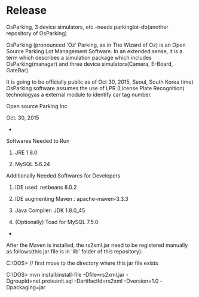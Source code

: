# Release
OsParking, 3 device simulators, etc.-needs parkinglot-db(another repository of OsParking)

OsParking (pronounced 'Oz' Parking, as in The Wizard of Oz) is an Open Source Parking Lot Management Software. In an extended sense, it is a term which describes a simulation package which includes OsParking(manager) and three device simulators(Camera, E-Board, GateBar).

It is going to be officially public as of Oct 30, 2015, Seoul, South Korea time)
OsParking software assumes the use of LPR (License Plate Recognition) technologyas a external module to identify car tag number.

Open source Parking Inc

Oct. 30, 2015

-

Softwares Needed to Run

1. JRE 1.8.0

2. MySQL 5.6.24

Additionally Needed Softwares for Developers

1. IDE used: netbeans 8.0.2

2. IDE augmenting Maven : apache-maven-3.3.3

3. Java Compiler: JDK 1.8.0_45

4. (Optionally) Toad for MySQL 7.5.0

-

After the Maven is installed, the rs2xml.jar need to be registered manually as follows(this jar file is in 'lib' folder of this repository):

C:\DOS> // first move to the directory where this jar file exists

C:\DOS> mvn install:install-file -Dfile=rs2xml.jar -DgroupId=net.proteanit.sql -DartifactId=rs2xml -Dversion=1.0 -Dpackaging=jar
